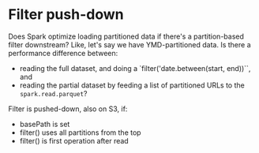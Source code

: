 # Filter push-down

Does Spark optimize loading partitioned data if there's a partition-based filter downstream? Like, let's say we have
YMD-partitioned data. Is there a performance difference between:

- reading the full dataset, and doing a `filter('date.between(start, end))``, and
- reading the partial dataset by feeding a list of partitioned URLs to the `spark.read.parquet`?

Filter is pushed-down, also on S3, if:

- basePath is set
- filter() uses all partitions from the top
- filter() is first operation after read

